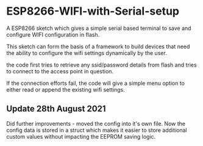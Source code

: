 # ESP8266-WIFI-with-Serial-setup
A ESP8266 sketch which gives a simple serial based terminal to save and configure WIFI configuration in flash.

This sketch can form the basis of a framework to build devices that need the ability to configure the wifi settings dynamically by the user.

 the code first tries to retrieve any ssid/password details from flash and tries to connect to the access point in question.
 
 If the connection efforts fail, the code will give a simple menu option to either read or append the existing wifi settings.
 
 
 ## Update 28th August 2021
 
 Did further improvements - moved the config into it's own file. Now the config data is stored in a struct which makes it easier to store additional custom values without impacting the
 EEPROM saving logic.
